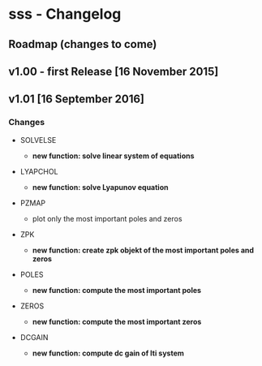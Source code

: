 # sss - Changelog

## Roadmap (changes to come)

## v1.00 - first Release [16 November 2015]

## v1.01 [16 September 2016]
### Changes
- SOLVELSE
	- **new function: solve linear system of equations**

- LYAPCHOL
	- **new function: solve Lyapunov equation**

- PZMAP
	- plot only the most important poles and zeros

- ZPK
	- **new function: create zpk objekt of the most important poles and zeros**

- POLES
	- **new function: compute the most important poles**

- ZEROS
	- **new function: compute the most important zeros**

- DCGAIN
	- **new function: compute dc gain of lti system**
